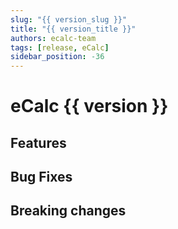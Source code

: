```yaml
---
slug: "{{ version_slug }}"
title: "{{ version_title }}"
authors: ecalc-team
tags: [release, eCalc]
sidebar_position: -36
---
```


# eCalc {{ version }}

## Features

## Bug Fixes

## Breaking changes
